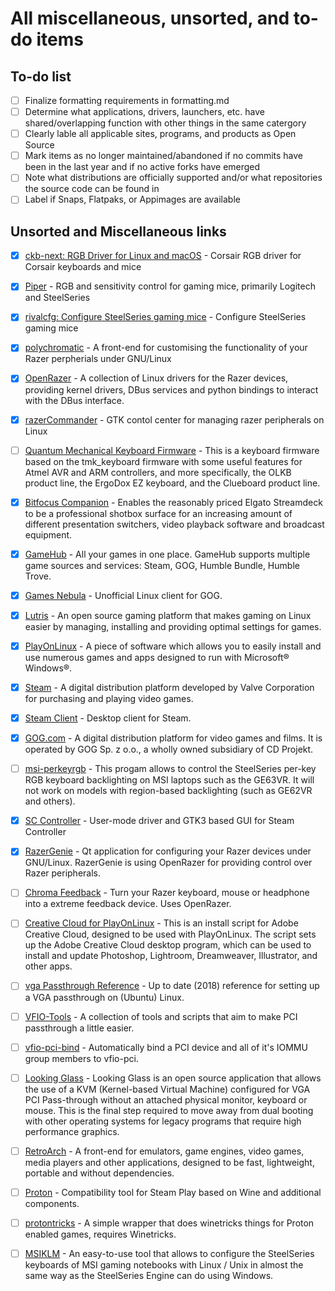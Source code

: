 # All miscellaneous, unsorted, and to-do items

## To-do list

- [ ] Finalize formatting requirements in formatting.md
- [ ] Determine what applications, drivers, launchers, etc. have shared/overlapping function with other things in the same catergory
- [ ] Clearly lable all applicable sites, programs, and products as Open Source
- [ ] Mark items as no longer maintained/abandoned if no commits have been in the last year and if no active forks have emerged
- [ ] Note what distributions are officially supported and/or what repositories the source code can be found in
- [ ] Label if Snaps, Flatpaks, or Appimages are available

## Unsorted and Miscellaneous links

- [x] [ckb-next: RGB Driver for Linux and macOS](https://github.com/ckb-next/ckb-next) - Corsair RGB driver for Corsair keyboards and mice

- [x] [Piper](https://github.com/libratbag/piper) - RGB and sensitivity control for gaming mice, primarily Logitech and SteelSeries

- [x] [rivalcfg: Configure SteelSeries gaming mice](https://github.com/flozz/rivalcfg#rivalcfg-configure-steelseries-gaming-mice) - Configure SteelSeries gaming mice

- [x] [polychromatic](https://github.com/polychromatic/polychromatic) - A front-end for customising the functionality of your Razer perpherials under GNU/Linux

- [x] [OpenRazer](https://github.com/openrazer/openrazer) - A collection of Linux drivers for the Razer devices, providing kernel drivers, DBus services and python bindings to interact with the DBus interface.

- [x] [razerCommander](https://github.com/GabMus/razerCommander) - GTK contol center for managing razer peripherals on Linux

- [ ] [Quantum Mechanical Keyboard Firmware](https://github.com/qmk/qmk_firmware) - This is a keyboard firmware based on the tmk_keyboard firmware with some useful features for Atmel AVR and ARM controllers, and more specifically, the OLKB product line, the ErgoDox EZ keyboard, and the Clueboard product line.

- [x] [Bitfocus Companion](https://github.com/bitfocus/companion) - Enables the reasonably priced Elgato Streamdeck to be a professional shotbox surface for an increasing amount of different presentation switchers, video playback software and broadcast equipment.

- [x] [GameHub](https://github.com/tkashkin/GameHub) - All your games in one place. GameHub supports multiple game sources and services: Steam, GOG, Humble Bundle, Humble Trove.

- [x] [Games Nebula](https://github.com/yancharkin/games_nebula) - Unofficial Linux client for GOG.

- [x] [Lutris](https://github.com/lutris/lutris) - An open source gaming platform that makes gaming on Linux easier by managing, installing and providing optimal settings for games.

- [x] [PlayOnLinux](https://www.playonlinux.com/en/) - A piece of software which allows you to easily install and use numerous games and apps designed to run with Microsoft® Windows®.

- [x] [Steam](https://store.steampowered.com/) -  A digital distribution platform developed by Valve Corporation for purchasing and playing video games.

- [x] [Steam Client](https://store.steampowered.com/about/) - Desktop client for Steam. 

- [x] [GOG.com](https://www.gog.com/) - A digital distribution platform for video games and films. It is operated by GOG Sp. z o.o., a wholly owned subsidiary of CD Projekt.

- [ ] [msi-perkeyrgb](https://github.com/Askannz/msi-perkeyrgb) - This progam allows to control the SteelSeries per-key RGB keyboard backlighting on MSI laptops such as the GE63VR. It will not work on models with region-based backlighting (such as GE62VR and others).

- [x] [SC Controller](https://github.com/kozec/sc-controller) - User-mode driver and GTK3 based GUI for Steam Controller

- [x] [RazerGenie](https://github.com/z3ntu/RazerGenie) - Qt application for configuring your Razer devices under GNU/Linux. RazerGenie is using OpenRazer for providing control over Razer peripherals.

- [ ] [Chroma Feedback](https://github.com/redaxmedia/chroma-feedback) - Turn your Razer keyboard, mouse or headphone into a extreme feedback device. Uses OpenRazer.

- [ ] [Creative Cloud for PlayOnLinux](https://github.com/corbindavenport/creative-cloud-linux) - This is an install script for Adobe Creative Cloud, designed to be used with PlayOnLinux. The script sets up the Adobe Creative Cloud desktop program, which can be used to install and update Photoshop, Lightroom, Dreamweaver, Illustrator, and other apps.

- [ ] [vga Passthrough Reference](https://github.com/saveriomiroddi/vga-passthrough) - Up to date (2018) reference for setting up a VGA passthrough on (Ubuntu) Linux.

- [ ] [VFIO-Tools](https://github.com/PassthroughPOST/VFIO-Tools) - A collection of tools and scripts that aim to make PCI passthrough a little easier.

- [ ] [vfio-pci-bind](https://github.com/andre-richter/vfio-pci-bind) - Automatically bind a PCI device and all of it's IOMMU group members to vfio-pci.

- [ ] [Looking Glass](https://looking-glass.hostfission.com/) - Looking Glass is an open source application that allows the use of a KVM (Kernel-based Virtual Machine) configured for VGA PCI Pass-through without an attached physical monitor, keyboard or mouse. This is the final step required to move away from dual booting with other operating systems for legacy programs that require high performance graphics.

- [ ] [RetroArch](https://www.retroarch.com) - A front-end for emulators, game engines, video games, media players and other applications, designed to be fast, lightweight, portable and without dependencies.

- [ ] [Proton](https://github.com/ValveSoftware/Proton) - Compatibility tool for Steam Play based on Wine and additional components.

- [ ] [protontricks](https://github.com/Matoking/protontricks) - A simple wrapper that does winetricks things for Proton enabled games, requires Winetricks.

- [ ] [MSIKLM](https://github.com/Gibtnix/MSIKLM) - An easy-to-use tool that allows to configure the SteelSeries keyboards of MSI gaming notebooks with Linux / Unix in almost the same way as the SteelSeries Engine can do using Windows.
